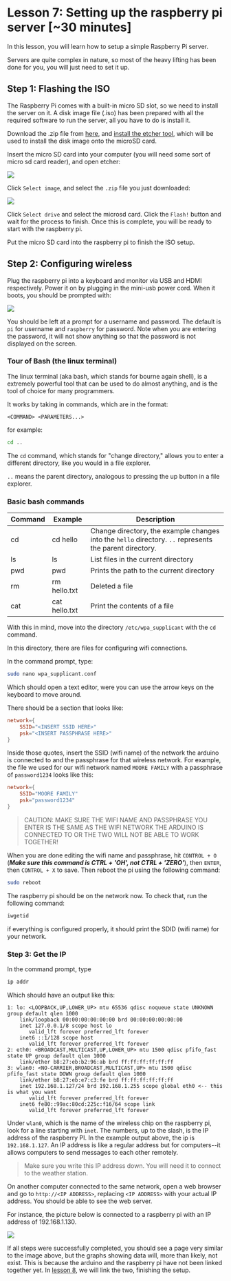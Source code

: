 # Lesson 7: Setting up the raspberry pi server [~30 minutes]

In this lesson, you will learn how to setup a simple Raspberry Pi server.

Servers are quite complex in nature, so most of the heavy lifting has been done
for you, you will just need to set it up.

## Step 1: Flashing the ISO
The Raspberry Pi comes with a built-in micro SD slot, so we need to install the server on it.
A disk image file (.iso) has been prepared with all the required software to run the server,
all you have to do is install it.

Download the .zip file from [here](https://github.com/russelltg/weatherstation/releases/download/v0.2/weatherstation.zip),
and [install the etcher tool](https://www.balena.io/etcher/), which will be used to install the disk image onto the microSD card.

Insert the micro SD card into your computer (you will need some sort of micro sd card reader), and open etcher:

![](images/Etcher.png)

Click `Select image`, and select the `.zip` file you just downloaded:

![](images/EtcherSelect.png)

Click `Select drive` and select the microsd card. Click the `Flash!` button and wait for the process to finish. Once this is complete, you will be ready to start with the raspberry pi.

Put the micro SD card into the raspberry pi to finish the ISO setup.

## Step 2: Configuring wireless

Plug the raspberry pi into a keyboard and
monitor via USB and HDMI respectively. Power it on by plugging in the mini-usb power cord.
When it boots, you should be prompted with:

![](images/Login.jpg)

You should be left at a prompt for a username and
password. The default is `pi` for username and
`raspberry` for password. Note when you are entering the
password, it will not show anything so that the password is not
displayed on the screen.

### Tour of Bash (the linux terminal)

The linux terminal (aka bash, which stands for bourne again shell), is a extremely powerful tool
that can be used to do almost anything, and is the
tool of choice for many programmers.

It works by taking in commands, which are in the format:

```
<COMMAND> <PARAMETERS...>
```

for example:

```bash
cd ..
```

The `cd` command, which stands for "change directory,"
allows you to enter a different directory, like you would in
a file explorer.

`..` means the parent directory, analogous to pressing the up button in
a file explorer.

### Basic bash commands

| Command | Example  | Description |
| ------- | -------- | ----------- |
| cd      | cd hello | Change directory, the example changes into the `hello` directory. `..` represents the parent directory. |
| ls      | ls       | List files in the current directory |
| pwd     | pwd      | Prints the path to the current directory |
| rm      | rm hello.txt | Deleted a file |
| cat     | cat hello.txt | Print the contents of a file |


With this in mind, move into the directory `/etc/wpa_supplicant` with the `cd` command.

In this directory, there are files for configuring wifi connections.

In the command prompt, type:

```bash
sudo nano wpa_supplicant.conf
```

Which should open a text editor, were you can use the arrow keys on the keyboard to move around.

There should be a section that looks like:

```conf
network={
    SSID="<INSERT SSID HERE>"
    psk="<INSERT PASSPHRASE HERE>"
}
```

Inside those quotes, insert the SSID (wifi name) of the network the arduino is connected to and the passphrase for that wireless network. For example, the file we used for our wifi network named `MOORE FAMILY` with a passphrase of `password1234` looks like this:

```conf
network={
    SSID="MOORE FAMILY"
    psk="password1234"
}
```

> CAUTION: MAKE SURE THE WIFI NAME AND PASSPHRASE YOU ENTER IS THE SAME AS THE WIFI NETWORK THE ARDUINO IS CONNECTED TO OR THE TWO WILL NOT BE ABLE TO WORK TOGETHER!

 When you are done editing the wifi name and passphrase, hit `CONTROL + O` (***Make sure this command is CTRL + 'OH', not CTRL + 'ZERO'***), then `ENTER`, then `CONTROL + X` to save. Then reboot the pi using the following command:

```bash
sudo reboot
```

The raspberry pi should be on the network now. To check that, run the following command:

```bash
iwgetid
```

if everything is configured properly, it should print the SDID (wifi name) for your network.

### Step 3: Get the IP

In the command prompt, type

```bash
ip addr
```

Which should have an output like this:

```
1: lo: <LOOPBACK,UP,LOWER_UP> mtu 65536 qdisc noqueue state UNKNOWN group default qlen 1000
    link/loopback 00:00:00:00:00:00 brd 00:00:00:00:00:00
    inet 127.0.0.1/8 scope host lo
       valid_lft forever preferred_lft forever
    inet6 ::1/128 scope host
       valid_lft forever preferred_lft forever
2: eth0: <BROADCAST,MULTICAST,UP,LOWER_UP> mtu 1500 qdisc pfifo_fast state UP group default qlen 1000
    link/ether b8:27:eb:b2:96:ab brd ff:ff:ff:ff:ff:ff
3: wlan0: <NO-CARRIER,BROADCAST,MULTICAST,UP> mtu 1500 qdisc pfifo_fast state DOWN group default qlen 1000
    link/ether b8:27:eb:e7:c3:fe brd ff:ff:ff:ff:ff:ff
    inet 192.168.1.127/24 brd 192.168.1.255 scope global eth0 <-- this is what you want
       valid_lft forever preferred_lft forever
    inet6 fe80::99ac:80cd:225c:f16/64 scope link
       valid_lft forever preferred_lft forever

```

Under `wlan0`, which is the name of the wireless chip on the raspberry pi, look for a line starting with `inet`. The numbers, up to the slash, is the
IP address of the raspberry PI. In the example output above, the ip is `192.168.1.127`. An IP address is like a regular address but for computers--it allows computers to send messages to each other remotely.

> Make sure you write this IP address down. You will need it to connect to the weather station.

On another computer connected to the same network, open a web browser and go to `http://<IP ADDRESS>`, replacing `<IP ADDRESS>` with your actual IP address. You should be able to see the web server.

For instance, the picture below is connected to a raspberry pi with an IP address of 192.168.1.130.

![](images/HyperStationStartup.png)

If all steps were successfully completed, you should see a page very similar to the image above, but the graphs showing data will, more than likely, not exist. This is because the arduino and the raspberry pi have not been linked together yet. In [lesson 8](lesson8.md), we will link the two, finishing the setup.
